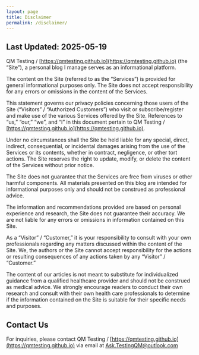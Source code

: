 ```yaml
---
layout: page
title: Disclaimer
permalink: /disclaimer/
---
```


## Last Updated: 2025-05-19

QM Testing / [https://qmtesting.github.io](https://qmtesting.github.io) (the “Site”), a personal blog I manage serves as an informational platform.

The content on the Site (referred to as the “Services”) is provided for general informational purposes only. The Site does not accept responsibility for any errors or omissions in the content of the Services.

This statement governs our privacy policies concerning those users of the Site (“Visitors” / “Authorized Customers”) who visit or subscribe/register and make use of the various Services offered by the Site. References to “us,” “our,” “we”, and “I” in this document pertain to QM Testing / [https://qmtesting.github.io](https://qmtesting.github.io).

Under no circumstances shall the Site be held liable for any special, direct, indirect, consequential, or incidental damages arising from the use of the Services or its contents, whether in contract, negligence, or other tort actions. The Site reserves the right to update, modify, or delete the content of the Services without prior notice.

The Site does not guarantee that the Services are free from viruses or other harmful components. All materials presented on this blog are intended for informational purposes only and should not be construed as professional advice.

The information and recommendations provided are based on personal experience and research, the Site does not guarantee their accuracy. We are not liable for any errors or omissions in information contained on this Site.

As a “Visitor” / “Customer,” it is your responsibility to consult with your own professionals regarding any matters discussed within the content of the Site. We, the authors or the Site cannot accept responsibility for the actions or resulting consequences of any actions taken by any “Visitor” / “Customer.”

The content of our articles is not meant to substitute for individualized guidance from a qualified healthcare provider and should not be construed as medical advice. We strongly encourage readers to conduct their own research and consult with their own health care professionals to determine if the information contained on the Site is suitable for their specific needs and purposes.

## Contact Us

For inquiries, please contact QM Testing / [https://qmtesting.github.io](https://qmtesting.github.io) via email at Ask.TestingQM@outlook.com

<style>
  @media only screen and (min-width: 820px) and (max-width: 2000px) {
  /* Indent Content  */  
  .site-name {
    margin-top: -10px;
  }  

 .page {
    width: 800px;
    margin-left: 100px;
    margin-right: 50px;
  }
  } /*End Desktop */

  @media only screen and (max-width: 780px) { 
    .page {
    margin-left: 15px;
    margin-right: 20px;
    }

  } /* End Mobile */  
</style>
